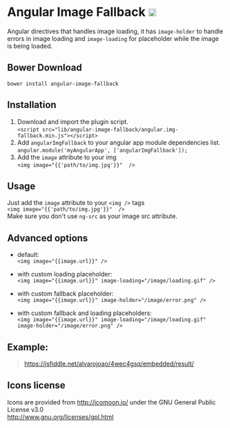 Angular Image Fallback <a href="https://badge.fury.io/hooks/github/angular-image-fallback"><img src="https://badge.fury.io/hooks/github/angular-image-fallback.svg" alt="Bower version" height="18"></a>
======================

Angular directives that handles image loading, it has `image-holder` to handle errors in image loading and `image-loading` for placeholder while the image is being loaded.
  
  
  
## Bower Download
`bower install angular-image-fallback`

## Installation
1. Download and import the plugin script.<br />
`<script src="lib/angular-image-fallback/angular.img-fallback.min.js"></script>`
2. Add `angularImgFallback` to your angular app module dependencies list.<br />
`angular.module('myAngularApp', ['angularImgFallback']);`
3. Add the `image` attribute to your img<br />
`<img image="{{'path/to/img.jpg'}}"  />`


## Usage
Just add the `image` attribute to your `<img />` tags<br />
`<img image="{{'path/to/img.jpg'}}"  />`<br />
Make sure you don't use `ng-src` as your image src attribute.


## Advanced options


 - default:<br />
`<img image="{{image.url}}" />`

 - with custom loading placeholder:<br />
`<img image="{{image.url}}" image-loading="/image/loading.gif" />`

 - with custom fallback placeholder:<br />
`<img image="{{image.url}}" image-holder="/image/error.png" />`

 - with custom fallback and loading placeholders:<br />
`<img image="{{image.url}}" image-loading="/image/loading.gif" image-holder="/image/error.png" />`


## Example:

> https://jsfiddle.net/alvarojoao/4wec4gsq/embedded/result/

## Icons license
Icons are provided from http://icomoon.io/ under the GNU General Public License v3.0<br />
http://www.gnu.org/licenses/gpl.html
